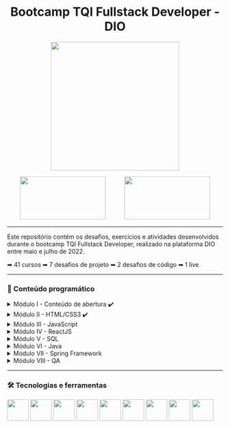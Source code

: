 <h1 align="middle">Bootcamp TQI Fullstack Developer - DIO</h1>

<p align="middle">
  <img src="https://user-images.githubusercontent.com/104697914/170798526-070da459-23a3-4008-80e4-0078b98d40e0.png" height=300>
</p>

<p align="middle">
  <img src="https://www.tqi.com.br/wp-content/themes/wp-bootstrap-starter-child/assets/images/logo-tqi.svg" height=100 width=200 hspace="20">
  <img src="https://hermes.digitalinnovation.one/assets/diome/logo.svg" height=100 width=200 hspace="20">
</p>

<hr>

Este repositório contém os desafios, exercícios e atividades desenvolvidos durante o bootcamp TQI Fullstack Developer, realizado na plataforma DIO entre maio e julho de 2022.

➡ 41 cursos
➡ 7 desafios de projeto
➡ 2 desafios de código
➡ 1 live 

<hr>

### 📅 Conteúdo programático

<details>
  <summary>Módulo I - Conteúdo de abertura ✔️</summary>
  
  * Boas Vindas ao TQI Fullstack Developer
  * Aula inaugural - TQI Fullstack Developer (Live)
  * Seja protagonista neste bootcamp
  * Introdução à Programação e Pensamento Computacional
  * Introdução ao Git e ao GitHub
  * Criando seu primeiro repositório no GitHub para compartilhar seu progresso
</details>

<details>
  <summary>Módulo II - HTML/CSS3 ✔️</summary>
  
  * Introdução à criação de websites com HTML5 e CSS3
  * Desenvolvendo um menu hamburguer e morphing menu com CSS transitions
</details>

<details>
  <summary>Módulo III - JavaScript</summary>
  
  * IDE Instalação e Configuração (Visual Studio Code)
  * Introdução ao JavaScript
  * Sintaxe básica em JavaScript
  * Sintase e Operadores
  * Variáveis e Tipos
  * Funções
  * Debugging e Error Handeling
  * JavaScript Assíncrono
  * Orientação a objetos
  * Manipulando a D.O.M. com JavaScript
  * Desafios TQI - JavaScript
  * Desenvolvendo um Jogo da Memória
</details>

<details>
  <summary>Módulo IV - ReactJS</summary>
  
  * Introdução ao ReactJS
  * Introdução aos React Hooks
  * Trabalhando com States & Effects no ReactJS
  * Desenvolvimento de aplicações para a internet com ReactJS
  * Práticas avançadas em projetos ReactJS
  * Criando um front-end totalmente componentizado na prática com ReactJS
</details>

<details>
  <summary>Módulo V - SQL</summary>
  
  * MySQL - Trabalhando com as suas primeiras tabelas
  * MySQL - Consultas com join
</details>

<details>
  <summary>Módulo VI - Java</summary>
  
  * Dominando IDEs Java
  * Variáveis, Tipos de Dados, e Operadores Matemáticos em Java
  * Entendendo Métodos Java
  * Lógica Condicional e controle de Fluxos em Java
  * Estruturas de repetição e Arrays em Java
  * Trabalhando com Colections Java
  * Estruturas de dados em Java: principais implementações
  * Debuggin Java
  * Tratamento de Exceções em Java
  * Desafios TQI - Java
  * Programação Orientada a Objetos
  * Trabalhando com Banco de Dados JDBC e JPA
  * JPA com Hibernate
  * Criando um banco digital com Java e Orientação a Objetos
  * Testes unitários com JUnit
</details>

<details>
  <summary>Módulo VII - Spring Framework</summary>
  
  * Conhecendo os principais Protocolos de Comunicação da internet
  * Imersão no Spring Framework com Spring Boot
  * Explorando padrões de projetos na prática com Java
  * Adicionando segurança a uma API REST com Spring Security
</details>

<details>
  <summary>Módulo VIII - QA</summary>
  
  * Fundamentos de Qualidade de Software
  * Metodologias Ágeis e Ciclo de Desenvolvimento de Software
  * Introdução a Testes de Software
</details>

<hr>

### 🛠️ Tecnologias e ferramentas
<p align="left">
  <picture>
  <source media="(prefers-color-scheme: dark)" srcset="https://i.imgur.com/PeMGpL3.png">
  <source media="(prefers-color-scheme: light)" srcset="https://cdn.jsdelivr.net/gh/devicons/devicon/icons/github/github-original.svg">
  <img src="https://user-images.githubusercontent.com/25423296/163456779-a8556205-d0a5-45e2-ac17-42d089e3c3f8.png" height=50 width=50>
</picture>
  <img src="https://cdn.jsdelivr.net/gh/devicons/devicon/icons/git/git-original.svg" height=50 width=50/>
  <img src="https://cdn.jsdelivr.net/gh/devicons/devicon/icons/html5/html5-original.svg" height=50 width=50/>
  <img src="https://cdn.jsdelivr.net/gh/devicons/devicon/icons/css3/css3-original.svg" height=50 width=50/>
  <img src="https://cdn.jsdelivr.net/gh/devicons/devicon/icons/javascript/javascript-original.svg" height=50 width=50/>
  <img src="https://cdn.jsdelivr.net/gh/devicons/devicon/icons/java/java-original.svg" height=50 width=50/>
  <img src="https://cdn.jsdelivr.net/gh/devicons/devicon/icons/react/react-original.svg" height=50 width=50/>
  <img src="https://cdn.jsdelivr.net/gh/devicons/devicon/icons/spring/spring-original.svg" height=50 width=50/>
  <img src="https://cdn.jsdelivr.net/gh/devicons/devicon/icons/mysql/mysql-original.svg" height=50 width=50/>
</p>
